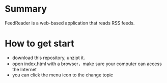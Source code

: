 # Summary
FeedReader is a web-based application that reads RSS feeds.

# How to get start
- download this repository, unzipt it.
- open index.html with a browser，make sure your computer can access the Internet
- you can click the menu icon to the change topic
